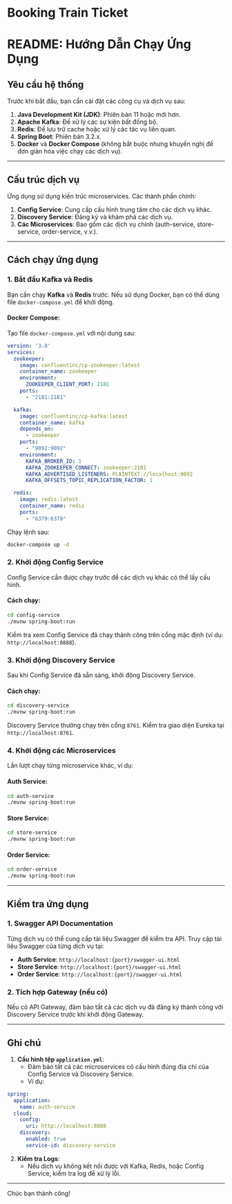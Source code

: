 # Booking Train Ticket


# README: Hướng Dẫn Chạy Ứng Dụng

## Yêu cầu hệ thống
Trước khi bắt đầu, bạn cần cài đặt các công cụ và dịch vụ sau:

1. **Java Development Kit (JDK)**: Phiên bản 11 hoặc mới hơn.
2. **Apache Kafka**: Để xử lý các sự kiện bất đồng bộ.
3. **Redis**: Để lưu trữ cache hoặc xử lý các tác vụ liên quan.
4. **Spring Boot**: Phiên bản 3.2.x.
5. **Docker** và **Docker Compose** (không bắt buộc nhưng khuyến nghị để đơn giản hóa việc chạy các dịch vụ).

---

## Cấu trúc dịch vụ
Ứng dụng sử dụng kiến trúc microservices. Các thành phần chính:

1. **Config Service**: Cung cấp cấu hình trung tâm cho các dịch vụ khác.
2. **Discovery Service**: Đăng ký và khám phá các dịch vụ.
3. **Các Microservices**: Bao gồm các dịch vụ chính (auth-service, store-service, order-service, v.v.).

---

## Cách chạy ứng dụng

### 1. Bắt đầu Kafka và Redis
Bạn cần chạy **Kafka** và **Redis** trước. Nếu sử dụng Docker, bạn có thể dùng file `docker-compose.yml` để khởi động.

#### Docker Compose:
Tạo file `docker-compose.yml` với nội dung sau:

```yaml
version: '3.8'
services:
  zookeeper:
    image: confluentinc/cp-zookeeper:latest
    container_name: zookeeper
    environment:
      ZOOKEEPER_CLIENT_PORT: 2181
    ports:
      - "2181:2181"

  kafka:
    image: confluentinc/cp-kafka:latest
    container_name: kafka
    depends_on:
      - zookeeper
    ports:
      - "9092:9092"
    environment:
      KAFKA_BROKER_ID: 1
      KAFKA_ZOOKEEPER_CONNECT: zookeeper:2181
      KAFKA_ADVERTISED_LISTENERS: PLAINTEXT://localhost:9092
      KAFKA_OFFSETS_TOPIC_REPLICATION_FACTOR: 1

  redis:
    image: redis:latest
    container_name: redis
    ports:
      - "6379:6379"
```

Chạy lệnh sau:

```bash
docker-compose up -d
```

### 2. Khởi động Config Service
Config Service cần được chạy trước để các dịch vụ khác có thể lấy cấu hình.

#### Cách chạy:

```bash
cd config-service
./mvnw spring-boot:run
```

Kiểm tra xem Config Service đã chạy thành công trên cổng mặc định (ví dụ: `http://localhost:8888`).

### 3. Khởi động Discovery Service
Sau khi Config Service đã sẵn sàng, khởi động Discovery Service.

#### Cách chạy:

```bash
cd discovery-service
./mvnw spring-boot:run
```

Discovery Service thường chạy trên cổng `8761`. Kiểm tra giao diện Eureka tại `http://localhost:8761`.

### 4. Khởi động các Microservices
Lần lượt chạy từng microservice khác, ví dụ:

#### Auth Service:

```bash
cd auth-service
./mvnw spring-boot:run
```

#### Store Service:

```bash
cd store-service
./mvnw spring-boot:run
```

#### Order Service:

```bash
cd order-service
./mvnw spring-boot:run
```

---

## Kiểm tra ứng dụng

### 1. Swagger API Documentation
Từng dịch vụ có thể cung cấp tài liệu Swagger để kiểm tra API. Truy cập tài liệu Swagger của từng dịch vụ tại:

- **Auth Service**: `http://localhost:{port}/swagger-ui.html`
- **Store Service**: `http://localhost:{port}/swagger-ui.html`
- **Order Service**: `http://localhost:{port}/swagger-ui.html`

### 2. Tích hợp Gateway (nếu có)
Nếu có API Gateway, đảm bảo tất cả các dịch vụ đã đăng ký thành công với Discovery Service trước khi khởi động Gateway.

---

## Ghi chú

1. **Cấu hình tệp `application.yml`**:
   - Đảm bảo tất cả các microservices có cấu hình đúng địa chỉ của Config Service và Discovery Service.
   - Ví dụ:

```yaml
spring:
  application:
    name: auth-service
  cloud:
    config:
      uri: http://localhost:8888
    discovery:
      enabled: true
      service-id: discovery-service
```

2. **Kiểm tra Logs**:
   - Nếu dịch vụ không kết nối được với Kafka, Redis, hoặc Config Service, kiểm tra log để xử lý lỗi.

---

Chúc bạn thành công!

